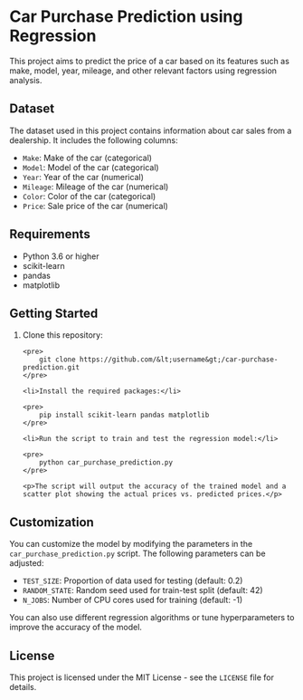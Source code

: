<!DOCTYPE html>
<html>
<head>
	<title>Car Purchase Prediction using Regression</title>
</head>
<body>
	<h1>Car Purchase Prediction using Regression</h1>
  <p>This project aims to predict the price of a car based on its features such as make, model, year, mileage, and other relevant factors using regression analysis.</p>

<h2>Dataset</h2>

<p>The dataset used in this project contains information about car sales from a dealership. It includes the following columns:</p>

<ul>
	<li><code>Make</code>: Make of the car (categorical)</li>
	<li><code>Model</code>: Model of the car (categorical)</li>
	<li><code>Year</code>: Year of the car (numerical)</li>
	<li><code>Mileage</code>: Mileage of the car (numerical)</li>
	<li><code>Color</code>: Color of the car (categorical)</li>
	<li><code>Price</code>: Sale price of the car (numerical)</li>
</ul>

<h2>Requirements</h2>

<ul>
	<li>Python 3.6 or higher</li>
	<li>scikit-learn</li>
	<li>pandas</li>
	<li>matplotlib</li>
</ul>

<h2>Getting Started</h2>

<ol>
	<li>Clone this repository:</li>

	<pre>
		git clone https://github.com/&lt;username&gt;/car-purchase-prediction.git
	</pre>

	<li>Install the required packages:</li>

	<pre>
		pip install scikit-learn pandas matplotlib
	</pre>

	<li>Run the script to train and test the regression model:</li>

	<pre>
		python car_purchase_prediction.py
	</pre>

	<p>The script will output the accuracy of the trained model and a scatter plot showing the actual prices vs. predicted prices.</p>
</ol>

<h2>Customization</h2>

<p>You can customize the model by modifying the parameters in the <code>car_purchase_prediction.py</code> script. The following parameters can be adjusted:</p>

<ul>
	<li><code>TEST_SIZE</code>: Proportion of data used for testing (default: 0.2)</li>
	<li><code>RANDOM_STATE</code>: Random seed used for train-test split (default: 42)</li>
	<li><code>N_JOBS</code>: Number of CPU cores used for training (default: -1)</li>
</ul>

<p>You can also use different regression algorithms or tune hyperparameters to improve the accuracy of the model.</p>

<h2>License</h2>

<p>This project is licensed under the MIT License - see the <code>LICENSE</code> file for details.</p>
</body>
</html>
